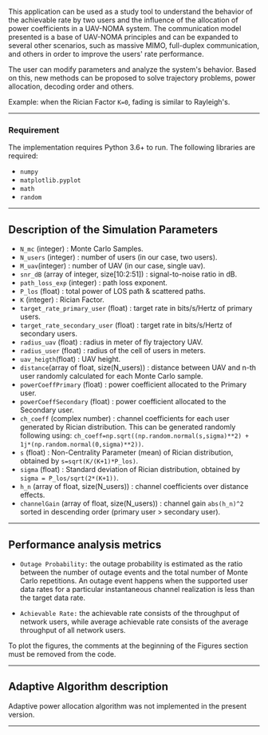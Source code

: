 
This application can be used as a study tool to understand the 
behavior of the achievable rate by two users and the influence
of the allocation of power coefficients in a UAV-NOMA system. 
The communication model presented is a base of UAV-NOMA principles and 
can be expanded to several other scenarios, such as massive MIMO, 
full-duplex communication, and others in order to 
improve the users' rate performance.
	
The user can modify parameters and analyze the system's behavior. 
Based on this, new methods can be proposed to solve trajectory problems, 
power allocation, decoding order and others.

Example: when the Rician Factor `K=0`, fading is similar to Rayleigh's.


----------------
### Requirement


The implementation requires Python 3.6+ to run.
The following libraries are required:

 - `numpy` 
 - `matplotlib.pyplot`
 - `math`
 - `random`

---------------------------------------------
## Description of the Simulation Parameters 


 - `N_mc` (integer) : Monte Carlo Samples.
 - `N_users` (integer) : number of users (in our case, two users).
 - `M_uav`(integer) : number of UAV  (in our case, single uav).
 - `snr_dB` (array of integer, size[10:2:51]) : signal-to-noise ratio in dB.
 - `path_loss_exp` (integer) : path loss exponent.
 - `P_los` (float) : total power of LOS path & scattered paths.
 - `K` (integer) : Rician Factor.
 - `target_rate_primary_user` (float) : target rate in bits/s/Hertz of primary users. 
 - `target_rate_secondary_user` (float) : target rate in bits/s/Hertz of secondary users. 
 - `radius_uav` (float) : radius in meter of fly trajectory UAV.
 - `radius_user` (float) : radius of the cell of users in meters.
 - `uav_heigth`(float) : UAV height.
 - `distance`(array of float, size(N_users)) : distance between UAV and n-th user randomly calculated for each Monte Carlo sample. 
 - `powerCoeffPrimary` (float) : power coefficient allocated to the Primary user.
 - `powerCoeffSecondary` (float) : power coefficient allocated to the Secondary user.
 - `ch_coeff` (complex number) : channel coefficients for each user generated by Rician distribution. This can be generated randomly following 
    using: `ch_coeff=np.sqrt((np.random.normal(s,sigma)**2) + 1j*(np.random.normal(0,sigma)**2))`.
 - `s` (float) : Non-Centrality Parameter (mean) of Rician distribution, obtained by `s=sqrt(K/(K+1)*P_los)`.
 - `sigma` (float) : Standard deviation of Rician distribution, obtained by `sigma = P_los/sqrt(2*(K+1))`.
 - `h_n` (array of float, size(N_users)) : channel coefficients over distance effects.
 - `channelGain` (array of float, size(N_users)) : channel gain `abs(h_n)^2` sorted in descending order (primary user > secondary user).

-------------------------------
## Performance analysis metrics

- `Outage Probability:` the outage probability is estimated as the ratio between the number of outage events and 
   the total number of Monte Carlo repetitions. An outage event happens when the supported user data rates for a particular 
   instantaneous channel realization is less than the target data rate. 
   
- `Achievable Rate:` the achievable rate consists of the throughput of network users, while average achievable rate 
   consists of the average throughput of all network users.
   
To plot the figures, the comments at the beginning of the Figures section must be removed from the code.   

--------------------------------
## Adaptive Algorithm description


Adaptive power allocation algorithm was not implemented in the present version.


--------------------------------